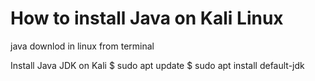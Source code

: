 # How to install Java on Kali Linux
java downlod in linux from terminal

Install Java JDK on Kali
     $ sudo apt update
     $ sudo apt install default-jdk


